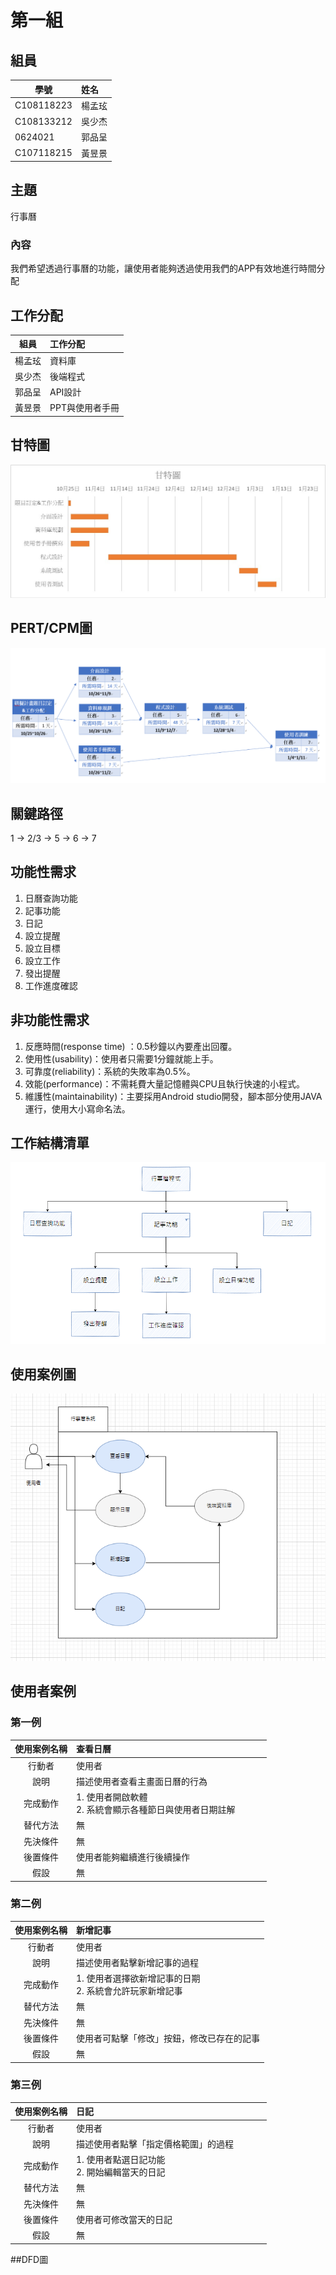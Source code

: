 # 第一組
## 組員
學號           | 姓名   
------------|:-----
C108118223  | 楊孟玹
C108133212  | 吳少杰
0624021     | 郭品呈
C107118215  | 黃昱景
## 主題 
行事曆
### 內容
我們希望透過行事曆的功能，讓使用者能夠透過使用我們的APP有效地進行時間分配
## 工作分配
組員           | 工作分配   
------------|:-----
楊孟玹      | 資料庫
吳少杰      | 後端程式
郭品呈      | API設計
黃昱景      |PPT與使用者手冊
## 甘特圖
![甘特圖](https://github.com/emotion0809/group1/blob/main/%E7%B3%BB%E7%B5%B1%E5%88%86%E6%9E%90%E6%9C%9F%E6%9C%AB%E5%B0%88%E9%A1%8C%E7%94%98%E7%89%B9%E5%9C%96.png)
## PERT/CPM圖
![PERT圖](https://github.com/emotion0809/group1/blob/main/%E7%B3%BB%E7%B5%B1%E5%88%86%E6%9E%90%E6%9C%9F%E6%9C%AB%E5%B0%88%E9%A1%8CRERT%E5%9C%96.png)
## 關鍵路徑
1 -> 2/3 -> 5 -> 6 -> 7
## 功能性需求
1. 日曆查詢功能
2. 記事功能
3. 日記
4. 設立提醒
5. 設立目標
6. 設立工作
7. 發出提醒
8. 工作進度確認
## 非功能性需求
1. 反應時間(response time) ：0.5秒鐘以內要產出回覆。
2. 使用性(usability)：使用者只需要1分鐘就能上手。
3. 可靠度(reliability)：系統的失敗率為0.5%。
4. 效能(performance)：不需耗費大量記憶體與CPU且執行快速的小程式。
5. 維護性(maintainability)：主要採用Android studio開發，腳本部分使用JAVA運行，使用大小寫命名法。

## 工作結構清單
![FFD](https://github.com/emotion0809/group1/blob/main/FFD.png)
## 使用案例圖
![使用案例圖](https://github.com/emotion0809/group1/blob/main/%E4%BD%BF%E7%94%A8%E6%A1%88%E4%BE%8B%E8%AA%AA%E6%98%8E.png)
## 使用者案例
### 第一例
| 使用案例名稱  | 查看日曆  | 
| :------------: |:------------------------------------------------------|
| 行動者 | 使用者 | 
| 說明 | 描述使用者查看主畫面日曆的行為     　　　　　　| 
| 完成動作 | 1. 使用者開啟軟體<br> 2. 系統會顯示各種節日與使用者日期註解| 
| 替代方法 | 無 |  
| 先決條件 | 無 |
| 後置條件 | 使用者能夠繼續進行後續操作 | 
| 假設 | 無 | 

### 第二例
| 使用案例名稱    | 新增記事  | 
| :------------: |:-------------------------------------------------------|
| 行動者 | 使用者 | 
| 說明 | 描述使用者點擊新增記事的過程 | 
| 完成動作 | 1. 使用者選擇欲新增記事的日期 <br> 2. 系統會允許玩家新增記事 | 
| 替代方法 | 無 |  
| 先決條件 | 無 |
| 後置條件 | 使用者可點擊「修改」按鈕，修改已存在的記事  | 
| 假設 | 無 | 

### 第三例
| 使用案例名稱  | 日記  | 
| :------------: |:---------------------------------------------------|
| 行動者 | 使用者 | 
| 說明 | 描述使用者點擊「指定價格範圍」的過程 　　　| 
| 完成動作 | 1. 使用者點選日記功能 <br> 2. 開始編輯當天的日記 | 
| 替代方法 | 無 |  
| 先決條件 | 無 |
| 後置條件 | 使用者可修改當天的日記 | 
| 假設 | 無 | 

##DFD圖
